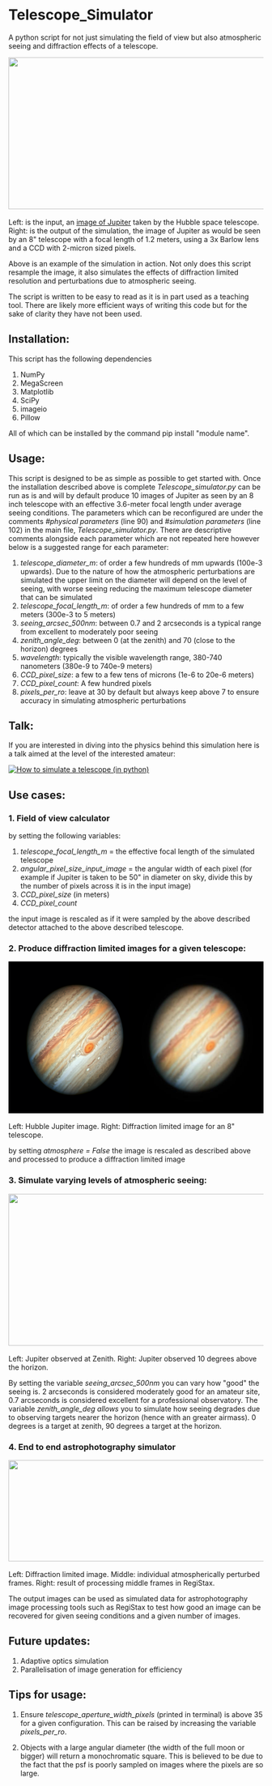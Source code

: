 # Telescope_Simulator
 A python script for not just simulating the field of view but also atmospheric seeing and diffraction effects of a telescope.


<img src="https://github.com/dmortimer101/Telescope_Simulator/blob/master/Images/Jupiter_Hubble_plus_telescope_3.9m_focal_length_2micron_pixels.gif?raw=true" width="600" height="300" />

Left: is the input, an [image of Jupiter](https://www.nasa.gov/feature/goddard/2019/hubble-new-portrait-of-jupiter) taken by the Hubble space telescope. Right: is the output of the simulation, the image of Jupiter as would be seen by an 8" telescope with a focal length of 1.2 meters, using a 3x Barlow lens and a CCD with 2-micron sized pixels.

Above is an example of the simulation in action. Not only does this script resample the image, it also simulates the effects of diffraction limited resolution and perturbations due to atmospheric seeing. 

The script is written to be easy to read as it is in part used as a teaching tool. There are likely more efficient ways of writing this code but for the sake of clarity they have not been used. 

## Installation: 

This script has the following dependencies 

1. NumPy
2. MegaScreen
3. Matplotlib
4. SciPy
5. imageio
6. Pillow

All of which can be installed by the command pip install "module name". 

## Usage: 

This script is designed to be as simple as possible to get started with. Once the installation described above is complete *Telescope_simulator.py* can be run as is and will by default produce 10 images of Jupiter as seen by an 8 inch telescope with an effective 3.6-meter focal length under average seeing conditions. The parameters which can be reconfigured are under the comments *#physical parameters* (line 90) and *#simulation parameters* (line 102) in the main file, *Telescope_simulator.py*. There are descriptive comments alongside each parameter which are not repeated here however below is a suggested range for each parameter: 

1. *telescope_diameter_m*: of order a few hundreds of mm upwards (100e-3 upwards). Due to the nature of how the atmospheric perturbations are simulated the upper limit on the diameter will depend on the level of seeing, with worse seeing reducing the maximum telescope diameter that can be simulated
2. *telescope_focal_length_m*: of order a few hundreds of mm to a few meters (300e-3 to 5 meters) 
3. *seeing_arcsec_500nm*: between 0.7 and 2 arcseconds is a typical range from excellent to moderately poor seeing 
4. *zenith_angle_deg*: between 0 (at the zenith) and 70 (close to the horizon) degrees 
5. *wavelength*: typically the visible wavelength range, 380-740 nanometers (380e-9 to 740e-9 meters)
6. *CCD_pixel_size*: a few to a few tens of microns (1e-6 to 20e-6 meters) 
7. *CCD_pixel_count*: A few hundred pixels
8. *pixels_per_ro*: leave at 30 by default but always keep above 7 to ensure accuracy in simulating atmospheric perturbations 


## Talk: 
 
If you are interested in diving into the physics behind this simulation here is a talk aimed at the level of the interested amateur: 

[![How to simulate a telescope (in python)](https://img.youtube.com/vi/SuoV_5ACOIo/0.jpg)](https://www.youtube.com/watch?v=SuoV_5ACOIo)

## Use cases: 

### 1. Field of view calculator 

 by setting the following variables:
 
 1. *telescope_focal_length_m* = the effective focal length of the simulated telescope 
 2. *angular_pixel_size_input_image* = the angular width of each pixel (for example if Jupiter is taken to be 50" in diameter on sky, divide this by the number of pixels across it is in the input image) 
 3. *CCD_pixel_size* (in meters) 
 4. *CCD_pixel_count* 
 
the input image is rescaled as if it were sampled by the above described detector attached to the above described telescope.   

 ### 2. Produce diffraction limited images for a given telescope: 

<img src="https://github.com/dmortimer101/Telescope_Simulator/blob/master/Images/Hubble_Jupiter_8_inch_diffraction_limited_Jupiter.png?raw=true" width="600" height="300" />

Left: Hubble Jupiter image. Right: Diffraction limited image for an 8" telescope.

  by setting *atmosphere = False* the image is rescaled as described above and processed to produce a diffraction limited image
  
### 3. Simulate varying levels of atmospheric seeing: 

<img src="https://github.com/dmortimer101/Telescope_Simulator/blob/master/Images/Jupiter_zenith_10_deg_above_horizon.gif?raw=true" width="600" height="300" />

Left: Jupiter observed at Zenith. Right: Jupiter observed 10 degrees above the horizon.

By setting the variable *seeing_arcsec_500nm* you can vary how "good" the seeing is. 2 arcseconds is considered moderately good for an amateur site, 0.7 arcseconds is considered excellent for a professional observatory. The variable *zenith_angle_deg allows* you to simulate how seeing degrades due to observing targets nearer the horizon (hence with an greater airmass). 0 degrees is a target at zenith, 90 degrees a target at the horizon.


### 4. End to end astrophotography simulator 
<img src="https://github.com/dmortimer101/Telescope_Simulator/blob/master/Images/diffraction_limited_Jupiter_atm_perturbed_Jupiter_RegiStax_Jupiter.gif?raw=true" width="600" height="200" />
 
 Left: Diffraction limited image. Middle: individual atmospherically perturbed frames. Right: result of processing middle frames in RegiStax.
 
 The output images can be used as simulated data for astrophotography image processing tools such as RegiStax to test how good an image can be recovered for given seeing conditions and a given number of images. 
  
  
## Future updates: 
 
1. Adaptive optics simulation 
2. Parallelisation of image generation for efficiency 

## Tips for usage: 

1. Ensure *telescope_aperture_width_pixels* (printed in terminal) is above 35 for a given configuration. This can be raised by increasing the variable *pixels_per_ro*.  

2. Objects with a large angular diameter (the width of the full moon or bigger) will return a monochromatic square. This is believed to be due to the fact that the psf is poorly sampled on images where the pixels are so large.
 
